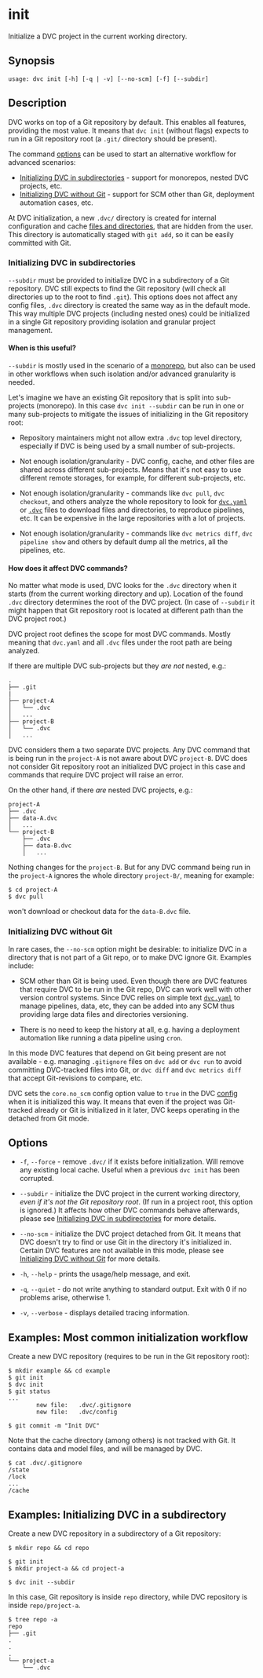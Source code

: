 # init

Initialize a <abbr>DVC project</abbr> in the current working directory.

## Synopsis

```usage
usage: dvc init [-h] [-q | -v] [--no-scm] [-f] [--subdir]
```

## Description

DVC works on top of a Git repository by default. This enables all features,
providing the most value. It means that `dvc init` (without flags) expects to
run in a Git repository root (a `.git/` directory should be present).

The command [options](#options) can be used to start an alternative workflow for
advanced scenarios:

- [Initializing DVC in subdirectories](#initializing-dvc-in-subdirectories) -
  support for monorepos, nested <abbr>DVC projects</abbr>, etc.
- [Initializing DVC without Git](#initializing-dvc-without-git) - support for
  SCM other than Git, deployment automation cases, etc.

At DVC initialization, a new `.dvc/` directory is created for internal
configuration and <abbr>cache</abbr>
[files and directories](/doc/user-guide/dvc-files-and-directories), that are
hidden from the user. This directory is automatically staged with `git add`, so
it can be easily committed with Git.

### Initializing DVC in subdirectories

`--subdir` must be provided to initialize DVC in a subdirectory of a Git
repository. DVC still expects to find the Git repository (will check all
directories up to the root to find `.git`). This options does not affect any
config files, `.dvc` directory is created the same way as in the default mode.
This way multiple DVC projects (including nested ones) could be initialized in a
single Git repository providing isolation and granular project management.

#### When is this useful?

`--subdir` is mostly used in the scenario of a
[monorepo](https://en.wikipedia.org/wiki/Monorepo), but also can be used in
other workflows when such isolation and/or advanced granularity is needed.

Let's imagine we have an existing Git repository that is split into sub-projects
(monorepo). In this case `dvc init --subdir` can be run in one or many
sub-projects to mitigate the issues of initializing in the Git repository root:

- Repository maintainers might not allow extra `.dvc` top level directory,
  especially if DVC is being used by a small number of sub-projects.

- Not enough isolation/granularity - DVC config, cache, and other files are
  shared across different sub-projects. Means that it's not easy to use
  different remote storages, for example, for different sub-projects, etc.

- Not enough isolation/granularity - commands like `dvc pull`, `dvc checkout`,
  and others analyze the whole repository to look for
  [`dvc.yaml`](/doc/user-guide/dvc-file-format) or
  [`.dvc`](/doc/user-guide/dvc-file-format) files to download files and
  directories, to reproduce <abbr>pipelines</abbr>, etc. It can be expensive in
  the large repositories with a lot of projects.

- Not enough isolation/granularity - commands like `dvc metrics diff`,
  `dvc pipeline show` and others by default dump all the metrics, all the
  pipelines, etc.

#### How does it affect DVC commands?

No matter what mode is used, DVC looks for the `.dvc` directory when it starts
(from the current working directory and up). Location of the found `.dvc`
directory determines the root of the DVC project. (In case of `--subdir` it
might happen that Git repository root is located at different path than the DVC
project root.)

DVC project root defines the scope for most DVC commands. Mostly meaning that
`dvc.yaml` and all `.dvc` files under the root path are being analyzed.

If there are multiple DVC sub-projects but they _are not_ nested, e.g.:

```
.
├── .git
|
├── project-A
│   └── .dvc
│   ...
├── project-B
│   └── .dvc
│   ...
```

DVC considers them a two separate DVC projects. Any DVC command that is being
run in the `project-A` is not aware about DVC `project-B`. DVC does not consider
Git repository root an initialized DVC project in this case and commands that
require DVC project will raise an error.

On the other hand, if there _are_ nested DVC projects, e.g.:

```
project-A
├── .dvc
├── data-A.dvc
│   ...
└── project-B
    ├── .dvc
    ├── data-B.dvc
    │   ...
```

Nothing changes for the `project-B`. But for any DVC command being run in the
`project-A` ignores the whole directory `project-B/`, meaning for example:

```dvc
$ cd project-A
$ dvc pull
```

won't download or checkout data for the `data-B.dvc` file.

### Initializing DVC without Git

In rare cases, the `--no-scm` option might be desirable: to initialize DVC in a
directory that is not part of a Git repo, or to make DVC ignore Git. Examples
include:

- SCM other than Git is being used. Even though there are DVC features that
  require DVC to be run in the Git repo, DVC can work well with other version
  control systems. Since DVC relies on simple text
  [`dvc.yaml`](/doc/user-guide/dvc-file-format) to manage
  <abbr>pipelines</abbr>, data, etc, they can be added into any SCM thus
  providing large data files and directories versioning.

- There is no need to keep the history at all, e.g. having a deployment
  automation like running a data pipeline using `cron`.

In this mode DVC features that depend on Git being present are not available -
e.g. managing `.gitignore` files on `dvc add` or `dvc run` to avoid committing
DVC-tracked files into Git, or `dvc diff` and `dvc metrics diff` that accept
Git-revisions to compare, etc.

DVC sets the `core.no_scm` config option value to `true` in the DVC
[config](/doc/command-reference/config) when it is initialized this way. It
means that even if the project was Git-tracked already or Git is initialized in
it later, DVC keeps operating in the detached from Git mode.

## Options

- `-f`, `--force` - remove `.dvc/` if it exists before initialization. Will
  remove any existing local cache. Useful when a previous `dvc init` has been
  corrupted.

- `--subdir` - initialize the DVC project in the current working directory,
  _even if it's not the Git repository root_. (If run in a project root, this
  option is ignored.) It affects how other DVC commands behave afterwards,
  please see
  [Initializing DVC in subdirectories](#initializing-dvc-in-subdirectories) for
  more details.

- `--no-scm` - initialize the DVC project detached from Git. It means that DVC
  doesn't try to find or use Git in the directory it's initialized in. Certain
  DVC features are not available in this mode, please see
  [Initializing DVC without Git](#initializing-dvc-without-git) for more
  details.

- `-h`, `--help` - prints the usage/help message, and exit.

- `-q`, `--quiet` - do not write anything to standard output. Exit with 0 if no
  problems arise, otherwise 1.

- `-v`, `--verbose` - displays detailed tracing information.

## Examples: Most common initialization workflow

Create a new <abbr>DVC repository</abbr> (requires to be run in the Git
repository root):

```dvc
$ mkdir example && cd example
$ git init
$ dvc init
$ git status
...
        new file:   .dvc/.gitignore
        new file:   .dvc/config

$ git commit -m "Init DVC"
```

Note that the <abbr>cache</abbr> directory (among others) is not tracked with
Git. It contains data and model files, and will be managed by DVC.

```dvc
$ cat .dvc/.gitignore
/state
/lock
...
/cache
```

## Examples: Initializing DVC in a subdirectory

Create a new <abbr>DVC repository</abbr> in a subdirectory of a Git repository:

```dvc
$ mkdir repo && cd repo

$ git init
$ mkdir project-a && cd project-a

$ dvc init --subdir
```

In this case, Git repository is inside `repo` directory, while <abbr>DVC
repository</abbr> is inside `repo/project-a`.

```dvc
$ tree repo -a
repo
├── .git
.
.
.
└── project-a
    └── .dvc
```
